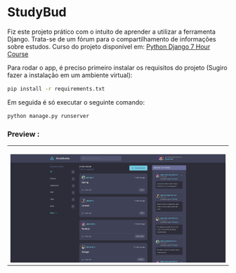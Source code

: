 # StudyBud
Fiz este projeto prático com o intuito de aprender a utilizar a ferramenta Django. Trata-se de um fórum para o compartilhamento de informações sobre estudos. 
Curso do projeto disponível em: <a href="https://www.youtube.com/watch?v=PtQiiknWUcI">Python Django 7 Hour Course</a>


Para rodar o app, é preciso primeiro instalar os requisitos do projeto (Sugiro fazer a instalação em um ambiente virtual): 
```bash
pip install -r requirements.txt

```

Em seguida é só executar o seguinte comando:
```bash
python manage.py runserver

```

### Preview :

<table width="100%"> 
<tr>
<td width="100%">
<br>
<img src="https://github.com/jonathanoliveirarocha/StudyBud/blob/main/SAMPLE.png">
</td> 
</table>

